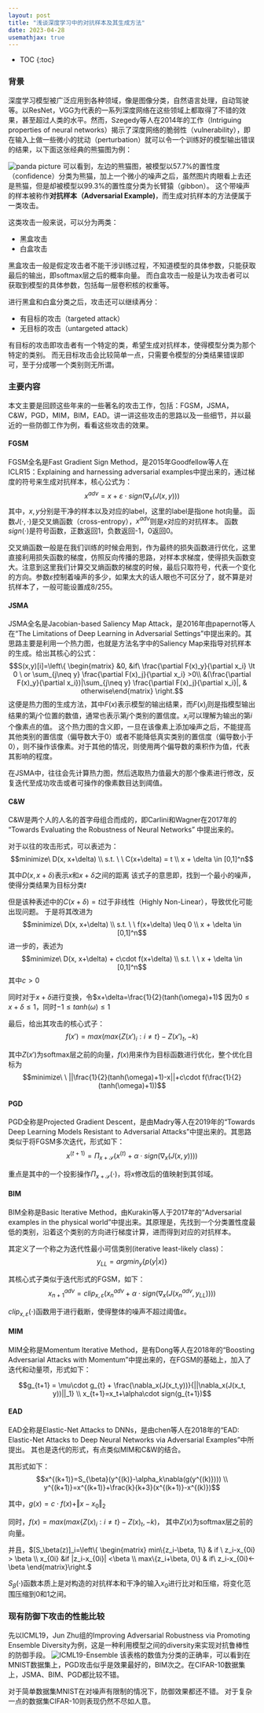 ```yaml
---
layout: post
title: "浅谈深度学习中的对抗样本及其生成方法"
date: 2023-04-28
usemathjax: true
---
```


* TOC
{:toc}


### 背景

深度学习模型被广泛应用到各种领域，像是图像分类，自然语言处理，自动驾驶等。以ResNet，VGG为代表的一系列深度网络在这些领域上都取得了不错的效果，甚至超过人类的水平。然而，Szegedy等人在2014年的工作（Intriguing properties of neural networks）揭示了深度网络的脆弱性（vulnerability），即在输入上做一些微小的扰动（perturbation）就可以令一个训练好的模型输出错误的结果，以下面这张经典的熊猫图为例：

![panda picture](https://mezereon-upic.oss-cn-shanghai.aliyuncs.com/uPic/watermark,type_ZmFuZ3poZW5naGVpdGk,shadow_10,text_aHR0cHM6Ly9ibG9nLmNzZG4ubmV0L3FxXzM0MjA2OTUy,size_16,color_FFFFFF,t_70.png)
可以看到，左边的熊猫图，被模型以57.7%的置性度（confidence）分类为熊猫，加上一个微小的噪声之后，虽然图片肉眼看上去还是熊猫，但是却被模型以99.3%的置性度分类为长臂猿（gibbon）。
这个带噪声的样本被称作**对抗样本（Adversarial Example)**，而生成对抗样本的方法便属于一类攻击。

这类攻击一般来说，可以分为两类：

- 黑盒攻击
- 白盒攻击

黑盒攻击一般是假定攻击者不能干涉训练过程，不知道模型的具体参数，只能获取最后的输出，即softmax层之后的概率向量。
而白盒攻击一般是认为攻击者可以获取到模型的具体参数，包括每一层卷积核的权重等。

进行黑盒和白盒分类之后，攻击还可以继续再分：

- 有目标的攻击（targeted attack）
- 无目标的攻击（untargeted attack）

有目标的攻击即攻击者有一个特定的类，希望生成对抗样本，使得模型分类为那个特定的类别。
而无目标攻击会比较简单一点，只需要令模型的分类结果错误即可，至于分成哪一个类别则无所谓。

### 主要内容

本文主要是回顾这些年来的一些著名的攻击工作，包括：FGSM，JSMA，C&W，PGD，MIM，BIM，EAD。讲一讲这些攻击的思路以及一些细节，并以最近的一些防御工作为例，看看这些攻击的效果。


#### FGSM

FGSM全名是Fast Gradient Sign Method，是2015年Goodfellow等人在ICLR15：Explaining and harnessing adversarial examples中提出来的，通过梯度的符号来生成对抗样本，核心公式为：
$$x^{adv} = x + \varepsilon\cdot sign(\nabla_x(J(x,y)))$$
其中，$x,y$分别是干净的样本以及对应的label，这里的label是指one hot向量。
函数$J(\cdot, \cdot)$是交叉熵函数（cross-entropy），$x^{adv}$则是$x$对应的对抗样本。
函数$sign(\cdot)$是符号函数，正数返回1，负数返回-1，0返回0。

交叉熵函数一般是在我们训练的时候会用到，作为最终的损失函数进行优化，这里直接利用损失函数的梯度，仿照反向传播的思路，对样本求梯度，使得损失函数变大。注意到这里我们计算交叉熵函数的梯度的时候，最后只取符号，代表一个变化的方向。参数$\varepsilon$控制着噪声的多少，如果太大的话人眼也不可区分了，就不算是对抗样本了，一般可能设置成8/255。

#### JSMA

JSMA全名是Jacobian-based Saliency Map Attack，是2016年由papernot等人在“The Limitations of Deep Learning in Adversarial Settings”中提出来的。其思路主要是利用一个热力图，也就是方法名字中的Saliency Map来指导对抗样本的生成。给出其核心的公式：
$$S(x,y)[i]=\left\{ \begin{matrix} &0, &if\  \frac{\partial F(x)_y}{\partial x_i} \lt 0  \ or \sum_{j\neq y} \frac{\partial F(x)_j}{\partial x_i} >0\\ &(\frac{\partial F(x)_y}{\partial x_i})|\sum_{j\neq y} \frac{\partial F(x)_j}{\partial x_i}|, & otherwise\end{matrix} \right.$$
这便是热力图的生成方法，其中$F(x)$表示模型的输出结果，而$F(x)_j$则是指模型输出结果的第$j$个位置的数值，通常也表示第$j$个类别的置信度。$x_i$可以理解为输出的第$i$个像素点的值。
这个热力图的含义即，一旦在该像素上添加噪声之后，不能提高其他类别的置信度（偏导数大于0）或者不能降低真实类别的置信度（偏导数小于0），则不操作该像素。对于其他的情况，则使用两个偏导数的乘积作为值，代表其影响的程度。

在JSMA中，往往会先计算热力图，然后选取热力值最大的那个像素进行修改，反复迭代至成功攻击或者可操作的像素数目达到阈值。


#### C&W

C&W是两个人的人名的首字母组合而成的，即Carlini和Wagner在2017年的 “Towards Evaluating the Robustness of Neural Networks” 中提出来的。

对于以往的攻击形式，可以表述为：
$$minimize\ D(x, x+\delta) \\ s.t. \ \ C(x+\delta) = t \\ x + \delta \in [0,1]^n$$

其中$D(x,x+\delta)$表示$x$和$x+\delta$之间的距离
该式子的意思即，找到一个最小的噪声，使得分类结果为目标分类$t$

但是该种表述中的$C(x+\delta) = t$过于非线性（Highly Non-Linear），导致优化可能出现问题。
于是将其改进为
$$minimize\ D(x, x+\delta) \\ s.t. \ \ f(x+\delta) \leq 0 \\ x + \delta \in [0,1]^n$$
进一步的，表述为
$$minimize\ D(x, x+\delta) + c\cdot f(x+\delta) \\ s.t. \ \  x + \delta \in [0,1]^n$$
其中$c>0$

同时对于$x+\delta$进行变换，令$x+\delta=\frac{1}{2}(tanh(\omega)+1)$
因为$0\leq x+\delta\leq 1$，同时$-1\leq tanh(\omega)\leq 1$

最后，给出其攻击的核心式子：
$$f(x')=max(max\{Z(x')_i:i\neq t\}-Z(x')_t, -k)$$

其中$Z(x')$为softmax层之前的向量，$f(x)$用来作为目标函数进行优化，整个优化目标为
$$minimize\ \ ||\frac{1}{2}(tanh(\omega)+1)-x||+c\cdot f(\frac{1}{2}(tanh(\omega)+1))$$


#### PGD

PGD全称是Projected Gradient Descent，是由Madry等人在2019年的“Towards Deep Learning Models Resistant to Adversarial Attacks”中提出来的。其思路类似于将FGSM多次迭代，形式如下：
$$x^{(t+1)}=\Pi_{x+\mathcal{S}}(x^{(t)}+\alpha\cdot sign(\nabla_x(J(x,y))))$$

重点是其中的一个投影操作$\Pi_{x+\mathcal{S}}(\cdot)$，将$x$修改后的值映射到其邻域。


#### BIM

BIM全称是Basic Iterative Method，由Kurakin等人于2017年的“Adversarial examples in the physical world”中提出来。其原理是，先找到一个分类置性度最低的类别，沿着这个类别的方向进行梯度计算，进而得到对应的对抗样本。

其定义了一个称之为迭代性最小可信类别(iterative least-likely class)：
$$y_{LL}=argmin_y\{p(y|x)\}$$

其核心式子类似于迭代形式的FGSM，如下：
$$x_{n+1}^{adv}=clip_{x,\varepsilon}(x_n^{adv}+\alpha\cdot sign(\nabla_x(J(x_n^{adv},y_{LL}))))$$

$clip_{x,\varepsilon}(\cdot)$函数用于进行截断，使得整体的噪声不超过阈值$\varepsilon$。

#### MIM

MIM全称是Momentum Iterative Method，是有Dong等人在2018年的“Boosting Adversarial Attacks with Momentum”中提出来的，在FGSM的基础上，加入了迭代和动量项，形式如下：

$$g_{t+1} = \mu\cdot g_{t} + \frac{\nabla_x(J(x_t,y))}{||\nabla_x(J(x_t, y))||_1} \\ x_{t+1}=x_t+\alpha\cdot sign(g_{t+1})$$

#### EAD

EAD全称是Elastic-Net Attacks to DNNs，是由chen等人在2018年的“EAD: Elastic-Net Attacks to Deep Neural Networks via Adversarial Examples”中所提出。
其也是迭代的形式，有点类似MIM和C&W的结合。

其形式如下：
$$x^{(k+1)}=S_{\beta}(y^{(k)}-\alpha_k\nabla(g(y^{(k)}))) \\ y^{(k+1)}=x^{(k+1)}+\frac{k}{k+3}(x^{(k+1)}-x^{(k)})$$

其中，$g(x) = c\cdot f(x) + \Vert x-x_0\Vert_2$

同时，$f(x)=max(max\{Z(x)_i:i\neq t\}-Z(x)_t, -k)$， 其中$Z(x)$为softmax层之前的向量。

并且，$[S_\beta(z)]_i=\left\{ \begin{matrix} min\{z_i-\beta, 1\} & if \ z_i-x_{0i} > \beta \\ x_{0i} &if  |z_i-x_{0i}| <\beta \\ max\{z_i+\beta, 0\} & if\ z_i-x_{0i}<-\beta \end{matrix}\right.$

$S_\beta(\cdot)$函数本质上是对构造的对抗样本和干净的输入$x_0$进行比对和压缩，将变化范围压缩到0和1之间。

### 现有防御下攻击的性能比较

先以ICML19，Jun Zhu组的Improving Adversarial Robustness via Promoting Ensemble Diversity为例，这是一种利用模型之间的diversity来实现对抗鲁棒性的防御手段。
![ICML19-Ensemble](https://mezereon-upic.oss-cn-shanghai.aliyuncs.com/uPic/watermark,type_ZmFuZ3poZW5naGVpdGk,shadow_10,text_aHR0cHM6Ly9ibG9nLmNzZG4ubmV0L3FxXzM0MjA2OTUy,size_16,color_FFFFFF,t_70-20230430175622870.png)
该表格的数值为分类的正确率，可以看到在MNIST数据集上，PGD攻击似乎是效果最好的，BIM次之。在CIFAR-10数据集上，JSMA、BIM、PGD都比较不错。

对于简单数据集MNIST在对噪声有限制的情况下，防御效果都还不错。
对于复杂一点的数据集CIFAR-10则表现仍然不尽如人意。